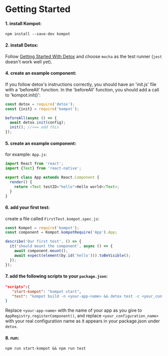 # Getting Started

#### 1. install Kompot:
`npm install --save-dev kompot`

#### 2. install Detox:
Follow [Getting Started With Detox](https://github.com/wix/detox/blob/master/docs/Introduction.GettingStarted.md) and choose `mocha` as the test runner (`jest` doesn't work well yet).

#### 4. create an example component:
If you follow detox's instructions correctly, you should have an 'init.js' file with a 'beforeAll' function. In the 'beforeAll' function, you should add a call to 'kompot.init()':
```js
const detox = require('detox');
const {init} = require('kompot');

beforeAll(async () => {
  await detox.init(config);
  init(); //<== add this
});

``` 

#### 5. create an example component:
for example: `App.js`:

```js
import React from 'react';
import {Text} from 'react-native';

export class App extends React.Component {
  render() {
    return <Text testID="hello">Hello world</Text>;
  }
}
```

#### 6. add your first test:
create a file called `FirstTest.kompot.spec.js`:

```js
const Kompot = require('kompot');
const component = Kompot.kompotRequire('App').App;

describe('Our first test', () => {
  it('should mount the component', async () => {
    await component.mount();
    await expect(element(by.id('hello'))).toBeVisible();
  });
});
```

#### 7. add the following scripts to your `package.json`:

```json
"scripts":{
   "start-kompot": "kompot start",
   "test": "kompot build -n <your-app-name> && detox test -c <your_configuration_name>",
}
```

Replace `<your-app-name>` with the name of your app as you give to `AppRegistry.registerComponent()`, and replace `<your_configuration_name>` with your real configuration name as it appears in your package.json under `detox`.

#### 8. run:
`npm run start-kompot && npm run test`
